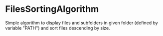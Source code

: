 # FilesSortingAlgorithm
Simple algorithm to display files and subfolders in given folder (defined by variable "PATH") and sort files descending by size.
